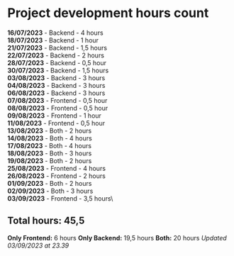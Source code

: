 # Project development hours count

**16/07/2023**  -   Backend     -   4 hours\
**18/07/2023**  -   Backend     -   1 hour\
**21/07/2023**  -   Backend     -   1,5 hours\
**22/07/2023**  -   Backend     -   2 hours\
**28/07/2023**  -   Backend     -   0,5 hour\
**30/07/2023**  -   Backend     -   1,5 hours\
**03/08/2023**  -   Backend     -   3 hours\
**04/08/2023**  -   Backend     -   3 hours\
**06/08/2023**  -   Backend     -   3 hours\
**07/08/2023**  -   Frontend    -   0,5 hour\
**08/08/2023**  -   Frontend    -   0,5 hour\
**09/08/2023**  -   Frontend    -   1 hour\
**11/08/2023**  -   Frontend    -   0,5 hour\
**13/08/2023**  -   Both        -   2 hours\
**14/08/2023**  -   Both        -   4 hours\
**17/08/2023**  -   Both        -   4 hours\
**18/08/2023**  -   Both        -   3 hours\
**19/08/2023**  -   Both        -   2 hours\
**25/08/2023**  -   Frontend    -   4 hours\
**26/08/2023**  -   Frontend    -   2 hours\
**01/09/2023**  -   Both        -   2 hours\
**02/09/2023**  -   Both        -   3 hours\
**03/09/2023**  -   Frontend    -   3,5 hours\

## Total hours: 45,5

**Only Frontend:**  6 hours
**Only Backend:**   19,5 hours
**Both:**           20 hours
*Updated 03/09/2023 at 23.39*
